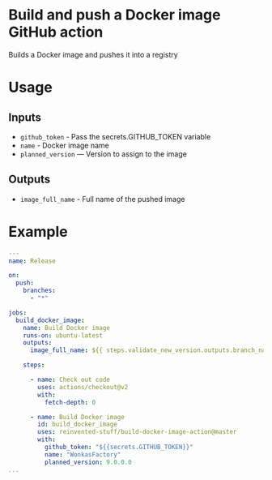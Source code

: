 #  Build and push a Docker image GitHub action

Builds a Docker image and pushes it into a registry

# Usage


## Inputs

* `github_token` - Pass the secrets.GITHUB_TOKEN variable
* `name` - Docker image name
* `planned_version` — Version to assign to the image

## Outputs

* `image_full_name` - Full name of the pushed image

# Example

```yaml
---
name: Release

on:
  push:
    branches:
      - "*"

jobs:
  build_docker_image:
    name: Build Docker image
    runs-on: ubuntu-latest
    outputs:
      image_full_name: ${{ steps.validate_new_version.outputs.branch_name }}

    steps:

      - name: Check out code
        uses: actions/checkout@v2
        with:
          fetch-depth: 0

      - name: Build Docker image
        id: build_docker_image
        uses: reinvented-stuff/build-docker-image-action@master
        with:
          github_token: "${{secrets.GITHUB_TOKEN}}"
          name: "WonkasFactory"
          planned_version: 9.0.0.0
...

```